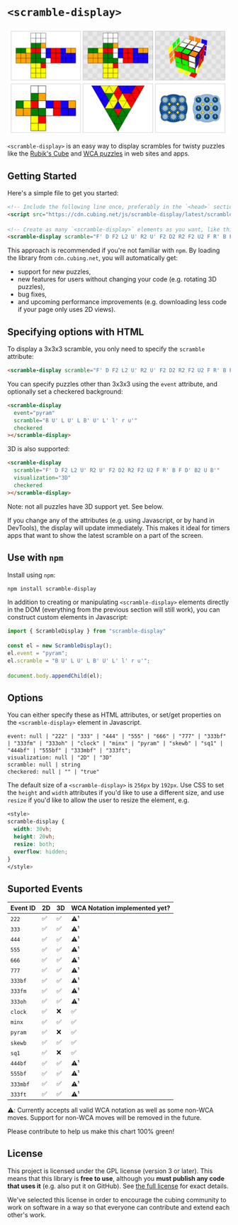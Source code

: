 # `<scramble-display>`

<img alt="Scramble demo" src="./screenshot.png" width="768">

`<scramble-display>` is an easy way to display scrambles for twisty puzzles like the [Rubik's Cube](https://en.wikipedia.org/wiki/Rubik%27s_Cube) and [WCA puzzles](https://www.worldcubeassociation.org/) in web sites and apps.

## Getting Started

Here's a simple file to get you started:

```html
<!-- Include the following line once, preferably in the `<head>` section. -->
<script src="https://cdn.cubing.net/js/scramble-display/latest/scramble-display.browser.js"></script>

<!-- Create as many `<scramble-display>` elements as you want, like this. -->
<scramble-display scramble="F' D F2 L2 U' R2 U' F2 D2 R2 F2 U2 F R' B F D' B2 U B'"></scramble-display>
```

This approach is recommended if you're not familiar with `npm`. By loading the library from `cdn.cubing.net`, you will automatically get:

- support for new puzzles,
- new features for users without changing your code (e.g. rotating 3D puzzles),
- bug fixes,
- and upcoming performance improvements (e.g. downloading less code if your page only uses 2D views).

## Specifying options with HTML

To display a 3x3x3 scramble, you only need to specify the `scramble` attribute:

```html
<scramble-display scramble="F' D F2 L2 U' R2 U' F2 D2 R2 F2 U2 F R' B F D' B2 U B'"></scramble-display>
```

You can specify puzzles other than 3x3x3 using the `event` attribute, and optionally set a checkered background:

```html
<scramble-display 
  event="pyram"
  scramble="B U' L U' L B' U' L' l' r u'"
  checkered
></scramble-display>
```

3D is also supported:

```html
<scramble-display
  scramble="F' D F2 L2 U' R2 U' F2 D2 R2 F2 U2 F R' B F D' B2 U B'"
  visualization="3D"
  checkered
></scramble-display>
```

Note: not all puzzles have 3D support yet. See below.

If you change any of the attributes (e.g. using Javascript, or by hand in DevTools), the display will update immediately. This makes it ideal for timers apps that want to show the latest scramble on a part of the screen.

## Use with `npm`

Install using `npm`:

```console
npm install scramble-display
```

In addition to creating or manipulating `<scramble-display>` elements directly in the DOM (everything from the previous section will still work), you can construct custom elements in Javascript:

```js
import { ScrambleDisplay } from "scramble-display"

const el = new ScrambleDisplay();
el.event = "pyram";
el.scramble = "B U' L U' L B' U' L' l' r u'";

document.body.appendChild(el);
```

## Options

You can either specify these as HTML attributes, or set/get properties on the `<scramble-display>` element in Javascript.

```
event: null | "222" | "333" | "444" | "555" | "666" | "777" | "333bf" | "333fm" | "333oh" | "clock" | "minx" | "pyram" | "skewb" | "sq1" | "444bf" | "555bf" | "333mbf" | "333ft";
visualization: null | "2D" | "3D"
scramble: null | string
checkered: null | "" | "true"
```

The default size of a `<scramble-display>` is `256px` by `192px`. Use CSS to set the `height` and `width` attributes if you'd like to use a different size, and use `resize` if you'd like to allow the user to resize the element, e.g.

```css
<style>
scramble-display {
  width: 30vh;
  height: 20vh;
  resize: both;
  overflow: hidden;
}
</style>
```

## Suported Events

| Event ID | 2D | 3D | WCA Notation implemented yet? |
| -| -| -| -|
| `222` | ✅ | ✅ | ⚠️¹ |
| `333` | ✅ | ✅ | ⚠️¹ |
| `444` | ✅ | ✅ | ⚠️¹ |
| `555` | ✅ | ✅ | ⚠️¹ |
| `666` | ✅ | ✅ | ⚠️¹ |
| `777` | ✅ | ✅ | ⚠️¹ |
| `333bf` | ✅ | ✅ | ⚠️¹ |
| `333fm` | ✅ | ✅ | ⚠️¹ |
| `333oh` | ✅ | ✅ | ⚠️¹ |
| `clock` | ✅ | ❌ | ✅ |
| `minx` | ✅ | ✅ | ✅ |
| `pyram` | ✅ | ❌ | ✅ |
| `skewb` | ✅ | ✅ | ✅ |
| `sq1` | ✅ | ❌ | ✅ |
| `444bf` | ✅ | ✅ | ⚠¹ |
| `555bf` | ✅ | ✅ | ⚠️¹ |
| `333mbf` | ✅ | ✅ | ⚠️¹ |
| `333ft` | ✅ | ✅ | ⚠️¹ |

⚠️: Currently accepts all valid WCA notation as well as some non-WCA moves. Support for non-WCA moves will be removed in the future.

Please contribute to help us make this chart 100% green!

## License

This project is licensed under the GPL license (version 3 or later). This means that this library is **free to use**, although you **must publish any code that uses it** (e.g. also put it on GitHub). See [the full license](./LICENSE.md) for exact details.

We've selected this license in order to encourage the cubing community to work on software in a way so that everyone can contribute and extend each other's work.
